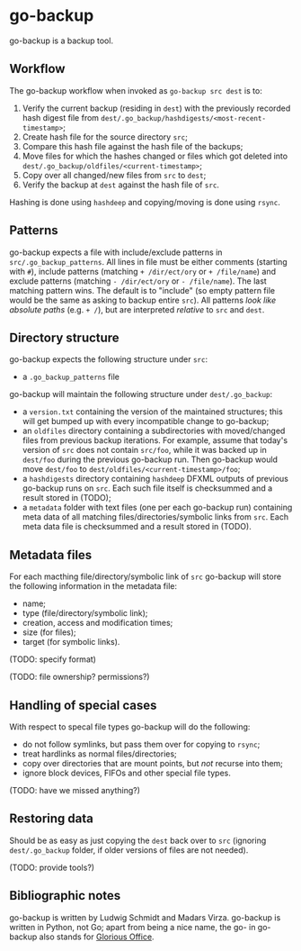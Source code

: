 go-backup
=========

go-backup is a backup tool.

Workflow
--------

The go-backup workflow when invoked as `go-backup src dest` is to:
1. Verify the current backup (residing in `dest`) with the previously recorded hash digest file from `dest/.go_backup/hashdigests/<most-recent-timestamp>`;
2. Create hash file for the source directory `src`;
3. Compare this hash file against the hash file of the backups;
4. Move files for which the hashes changed or files which got deleted into `dest/.go_backup/oldfiles/<current-timestamp>`;
5. Copy over all changed/new files from `src` to `dest`;
6. Verify the backup at `dest` against the hash file of `src`.

Hashing is done using `hashdeep` and copying/moving is done using `rsync`.

Patterns
--------

go-backup expects a file with include/exclude patterns in `src/.go_backup_patterns`. All lines in file must be either comments (starting with `#`), include patterns (matching `+ /dir/ect/ory` or `+ /file/name`) and exclude patterns (matching `- /dir/ect/ory` or `- /file/name`). The last matching pattern wins. The default is to "include" (so empty pattern file would be the same as asking to backup entire `src`). All patterns *look like absolute paths* (e.g. `+ /`), but are interpreted *relative* to `src` and `dest`.

Directory structure
-------------------

go-backup expects the following structure under `src`:
* a `.go_backup_patterns` file

go-backup will maintain the following structure under `dest/.go_backup`:
* a `version.txt` containing the version of the maintained structures; this will get bumped up with every incompatible change to go-backup;
* an `oldfiles` directory containing a subdirectories with moved/changed files from previous backup iterations. For example, assume that today's version of `src` does not contain `src/foo`, while it was backed up in `dest/foo` during the previous go-backup run. Then go-backup would move `dest/foo` to `dest/oldfiles/<current-timestamp>/foo`;
* a `hashdigests` directory containing `hashdeep` DFXML outputs of previous go-backup runs on `src`. Each such file itself is checksummed and a result stored in (TODO);
* a `metadata` folder with text files (one per each go-backup run) containing meta data of all matching files/directories/symbolic links from `src`. Each meta data file is checksummed and a result stored in (TODO).

Metadata files
--------------

For each macthing file/directory/symbolic link of `src` go-backup will store the following information in the metadata file:

* name;
* type (file/directory/symbolic link);
* creation, access and modification times;
* size (for files);
* target (for symbolic links).

(TODO: specify format)

(TODO: file ownership? permissions?)

Handling of special cases
-------------------------

With respect to specal file types go-backup will do the following:
* do not follow symlinks, but pass them over for copying to `rsync`;
* treat hardlinks as normal files/directories;
* copy over directories that are mount points, but *not* recurse into them;
* ignore block devices, FIFOs and other special file types.

(TODO: have we missed anything?)

Restoring data
--------------

Should be as easy as just copying the `dest` back over to `src` (ignoring `dest/.go_backup` folder, if older versions of files are not needed).

(TODO: provide tools?)

Bibliographic notes
-------------------

go-backup is written by Ludwig Schmidt and Madars Virza. go-backup is written in Python, not Go; apart from being a nice name, the go- in go-backup also stands for [Glorious Office](http://www.gloriousoffice.com/).
